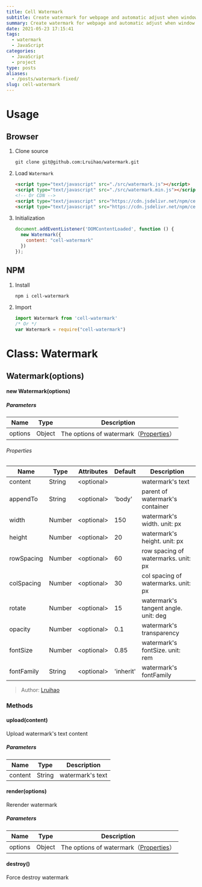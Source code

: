 ```yaml
---
title: Cell Watermark
subtitle: Create watermark for webpage and automatic adjust when window resize.
summary: Create watermark for webpage and automatic adjust when window resize.
date: 2021-05-23 17:15:41
tags:
  - watermark
  - JavaScript
categories:
  - JavaScript
  - project
type: posts
aliases:
  - /posts/watermark-fixed/
slug: cell-watermark
---
```


# Usage

## Browser

1. Clone source

    ```
    git clone git@github.com:Lruihao/watermark.git
    ```

2. Load `Watermark`

    ```html
    <script type="text/javascript" src="./src/watermark.js"></script>
    <script type="text/javascript" src="./src/watermark.min.js"></script>
    <!-- Or CDN -->
    <script type="text/javascript" src="https://cdn.jsdelivr.net/npm/cell-watermark@1.0.3/src/watermark.js"></script>
    <script type="text/javascript" src="https://cdn.jsdelivr.net/npm/cell-watermark@1.0.3/src/watermark.min.js"></script>
    ```

3. Initialization

    ```javascript
    document.addEventListener('DOMContentLoaded', function () {
      new Watermark({
        content: "cell-watermark"
      })
    });
    ```

## NPM

1. Install

    ```bash
    npm i cell-watermark
    ```

2. Import

    ```javascript
    import Watermark from 'cell-watermark'
    /* Or */
    var Watermark = require("cell-watermark")
    ```

# Class: Watermark

## Watermark(options)

#### new Watermark(options)

##### Parameters

| Name    | Type   | Description                       |
| ------- | ------ | --------------------------------- |
| options | Object | The options of watermark（[Properties](#properties)） |

###### Properties

| Name       | Type   | Attributes | Default  | Description                          |
| ---------- | ------ | ---------- | :------- | ------------------------------------ |
| content    | String | \<optional\> |        | watermark's text                     |
| appendTo   | String | \<optional\> | 'body' | parent of watermark's container      |
| width      | Number | \<optional\> | 150    | watermark's width. unit: px          |
| height     | Number | \<optional\> | 20     | watermark's height. unit: px         |
| rowSpacing | Number | \<optional\> | 60     | row spacing of watermarks. unit: px  |
| colSpacing | Number | \<optional\> | 30     | col spacing of watermarks. unit: px  |
| rotate     | Number | \<optional\> | 15     | watermark's tangent angle. unit: deg |
| opacity    | Number | \<optional\> | 0.1    | watermark's transparency             |
| fontSize   | Number | \<optional\> | 0.85   | watermark's fontSize. unit: rem      |
| fontFamily | String | \<optional\> | 'inherit'| watermark's fontFamily             |

> Author: [Lruihao](https://lruihao.cn)

### Methods

#### upload(content)

Upload watermark's text content

##### Parameters

|  Name   |  Type  |   Description    |
| :-----: | :----: | :--------------: |
| content | String | watermark's text |

#### render(options)

Rerender watermark

##### Parameters

| Name    | Type   | Description                         |
| ------- | ------ | ----------------------------------- |
| options | Object | The options of watermark（[Properties](#properties)） |

#### destroy()

Force destroy watermark
